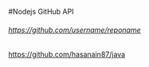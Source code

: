 #Nodejs GitHub API

###### https://github.com/username/reponame

  https://github.com/hasanain87/java
